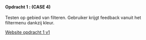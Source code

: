 #### Opdracht 1 : (CASE 4)

Testen op gebied van filteren. Gebruiker krijgt feedback vanuit het filtermenu dankzij kleur.

[Website opdracht 1 v1](https://stefanvanbrummelen.github.io/Frontend-for-Designers/Opdracht%201/v3)
